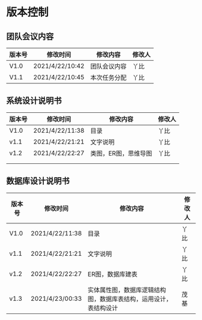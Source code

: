 # 版本控制

## 团队会议内容

| 版本号 | 修改时间        | 修改内容     | 修改人 |
| ------ | --------------- | ------------ | ------ |
| V1.0   | 2021/4/22/10:42 | 团队会议内容 | 丫比   |
| V1.1   | 2021/4/22/10:45 | 本次任务分配 | 丫比   |

## 系统设计说明书

| 版本号 | 修改时间        | 修改内容             | 修改人 |
| ------ | --------------- | -------------------- | ------ |
| V1.0   | 2021/4/22/11:38 | 目录                 | 丫比   |
| v1.1   | 2021/4/22/21:21 | 文字说明             | 丫比   |
| v1.2   | 2021/4/22/22:27 | 类图，ER图，思维导图 | 丫比   |
|        |                 |                      |        |
|        |                 |                      |        |

## 数据库设计说明书

| 版本号 | 修改时间        | 修改内容                                                     | 修改人 |
| ------ | --------------- | ------------------------------------------------------------ | ------ |
| V1.0   | 2021/4/22/11:38 | 目录                                                         | 丫比   |
| v1.1   | 2021/4/22/21:21 | 文字说明                                                     | 丫比   |
| v1.2   | 2021/4/22/22:27 | ER图，数据库建表                                             | 丫比   |
| v1.3   | 2021/4/23/00:33 | 实体属性图，数据库逻辑结构图，数据库表结构，运用设计，表结构设计 | 茂基   |
